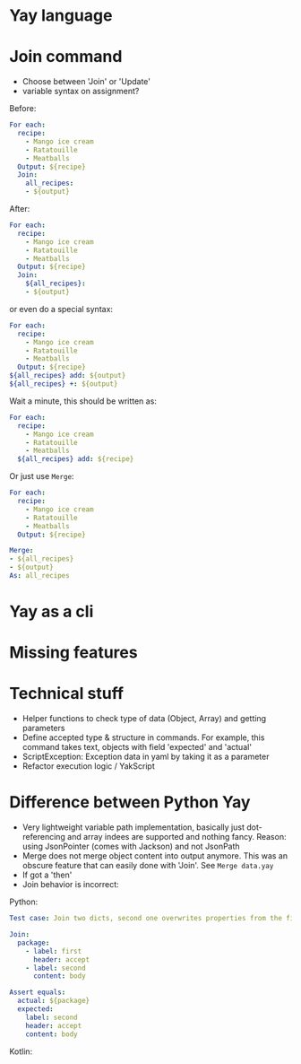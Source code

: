 # Yay language

# Join command
* Choose between 'Join' or 'Update'
* variable syntax on assignment?

Before:
```yaml
For each:
  recipe:
    - Mango ice cream
    - Ratatouille
    - Meatballs
  Output: ${recipe}
  Join:
    all_recipes:
    - ${output}
```

After:
```yaml
For each:
  recipe:
    - Mango ice cream
    - Ratatouille
    - Meatballs
  Output: ${recipe}
  Join:
    ${all_recipes}:
    - ${output}
```

or even do a special syntax:

```yaml
For each:
  recipe:
    - Mango ice cream
    - Ratatouille
    - Meatballs
  Output: ${recipe}
${all_recipes} add: ${output}
${all_recipes} +: ${output}
```

Wait a minute, this should be written as:
```yaml
For each:
  recipe:
    - Mango ice cream
    - Ratatouille
    - Meatballs
  ${all_recipes} add: ${recipe}
```


Or just use `Merge`:
```yaml
For each:
  recipe:
    - Mango ice cream
    - Ratatouille
    - Meatballs
  Output: ${recipe}

Merge:
- ${all_recipes}
- ${output}
As: all_recipes
```

# Yay as a cli

# Missing features

# Technical stuff
* Helper functions to check type of data (Object, Array) and getting parameters 
* Define accepted type & structure in commands. For example, this command takes text, objects with field 'expected' and 'actual'
* ScriptException: Exception data in yaml by taking it as a parameter
* Refactor execution logic / YakScript

# Difference between Python Yay
* Very lightweight variable path implementation, basically just dot-referencing and array indees are supported and nothing fancy. Reason: using JsonPointer (comes with Jackson) and not JsonPath
* Merge does not merge object content into output anymore. This was an obscure feature that can easily done with 'Join'. See `Merge data.yay`
* If got a 'then'
* Join behavior is incorrect:

Python:
```yaml
Test case: Join two dicts, second one overwrites properties from the first.

Join:
  package:
    - label: first
      header: accept
    - label: second
      content: body

Assert equals:
  actual: ${package}
  expected:
    label: second
    header: accept
    content: body
```

Kotlin:
```yaml

```